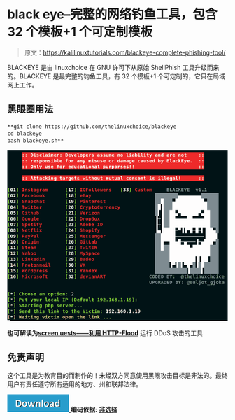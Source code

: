 # black eye–完整的网络钓鱼工具，包含 32 个模板+1 个可定制模板

> 原文：<https://kalilinuxtutorials.com/blackeye-complete-phishing-tool/>

BLACKEYE 是由 linuxchoice 在 GNU 许可下从原始 ShellPhish 工具升级而来的。BLACKEYE 是最完整的钓鱼工具，有 32 个模板+1 个可定制的，它只在局域网上工作。

## **黑眼圈用法**

```
**git clone https://github.com/thelinuxchoice/blackeye
cd blackeye
bash blackeye.sh**
```

![](img//225bff66ecbe1d75451597a2ab31a78d.png)

**也可解读为[screen uests——利用 HTTP-Flood](https://kalilinuxtutorials.com/wreckuests-ddos-atacks/)** 运行 DDoS 攻击的工具

## **免责声明**

这个工具是为教育目的而制作的！未经双方同意使用黑眼攻击目标是非法的。最终用户有责任遵守所有适用的地方、州和联邦法律。

[![](img//d861a9096555aeb1980fc054015933d7.png) ](https://github.com/thelinuxchoice/blackeye) **编码依据:** [ **非选择**](https://github.com/thelinuxchoice/blackeye)